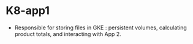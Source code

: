 # K8-app1
- Responsible for storing files in GKE :
persistent volumes, calculating product totals, and interacting with App 2. 
